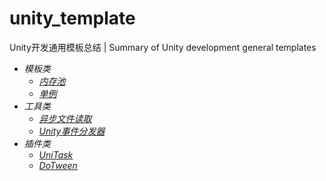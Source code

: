 # unity_template
Unity开发通用模板总结 | Summary of Unity development general templates

- *模板类*
  - [*内存池*](./template/PoolList.cs) 
  - [*单例*](./template/Singleton.cs)
- *工具类* 
  - [*异步文件读取*](./Tool/NetworkManager.cs)
  - [*Unity事件分发器*](./Tool/UnityEvent/UnityEventCenter.cs)
- *插件类*
  - [*UniTask*](./plugins/UniTask.2.5.4.unitypackage)
  - [*DoTween*](./plugins/DOTween_1_2_735.zip)